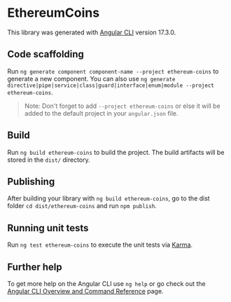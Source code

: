 # EthereumCoins

This library was generated with [Angular CLI](https://github.com/angular/angular-cli) version 17.3.0.

## Code scaffolding

Run `ng generate component component-name --project ethereum-coins` to generate a new component. You can also use `ng generate directive|pipe|service|class|guard|interface|enum|module --project ethereum-coins`.
> Note: Don't forget to add `--project ethereum-coins` or else it will be added to the default project in your `angular.json` file. 

## Build

Run `ng build ethereum-coins` to build the project. The build artifacts will be stored in the `dist/` directory.

## Publishing

After building your library with `ng build ethereum-coins`, go to the dist folder `cd dist/ethereum-coins` and run `npm publish`.

## Running unit tests

Run `ng test ethereum-coins` to execute the unit tests via [Karma](https://karma-runner.github.io).

## Further help

To get more help on the Angular CLI use `ng help` or go check out the [Angular CLI Overview and Command Reference](https://angular.io/cli) page.
